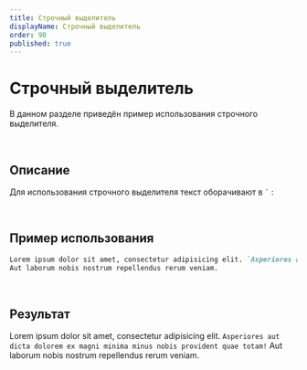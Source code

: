 ```yaml
---
title: Строчный выделитель
displayName: Строчный выделитель
order: 90
published: true
---
```


# Строчный выделитель
В данном разделе приведён пример использования строчного выделителя.

<br/>

## Описание
<p>
  Для использования строчного выделителя текст оборачивают в <code class="code-inline">`</code> :
<p/>

<br/>

## Пример использования
```md
Lorem ipsum dolor sit amet, consectetur adipisicing elit. `Asperiores aut dicta dolorem ex magni minima minus nobis provident quae totam!`
Aut laborum nobis nostrum repellendus rerum veniam.
```

<br/>

## Результат
Lorem ipsum dolor sit amet, consectetur adipisicing elit. `Asperiores aut dicta dolorem ex magni minima minus nobis provident quae totam!`
Aut laborum nobis nostrum repellendus rerum veniam.
